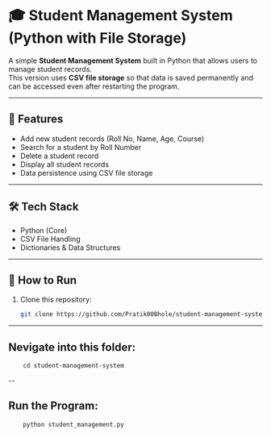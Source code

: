 # 🎓 Student Management System (Python with File Storage)

A simple **Student Management System** built in Python that allows users to manage student records.  
This version uses **CSV file storage** so that data is saved permanently and can be accessed even after restarting the program.

---

## 🔹 Features
- Add new student records (Roll No, Name, Age, Course)
- Search for a student by Roll Number
- Delete a student record
- Display all student records
- Data persistence using CSV file storage

---

## 🛠️ Tech Stack
- Python (Core)
- CSV File Handling
- Dictionaries & Data Structures

---

## 🚀 How to Run
1. Clone this repository:
   ```bash
   git clone https://github.com/Pratik00Bhole/student-management-system.git

---

## Nevigate into this folder:
        cd student-management-system


--

## Run the Program:
        python student_management.py
